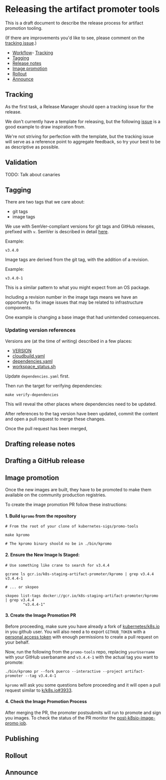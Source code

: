 # Releasing the artifact promoter tools

This is a draft document to describe the release process for artifact promotion
tooling.

(If there are improvements you'd like to see, please comment on the
[tracking issue](https://github.com/kubernetes-sigs/promo-tools/issues/539).)

- [Workflow](#workflow)- [Tracking](#tracking)
- [Tagging](#tagging)
- [Release notes](#release-notes)
- [Image promotion](#image-promotion)
- [Rollout](#rollout)
- [Announce](#announce)

## Tracking

As the first task, a Release Manager should open a tracking issue for the
release.

We don't currently have a template for releasing, but the following
[issue](https://github.com/kubernetes-sigs/promo-tools/issues/523) is a good
example to draw inspiration from.

We're not striving for perfection with the template, but the tracking issue
will serve as a reference point to aggregate feedback, so try your best to be
as descriptive as possible.

## Validation

TODO: Talk about canaries

## Tagging

There are two tags that we care about:

- git tags
- image tags

We use with SemVer-compliant versions for git tags and GitHub releases,
prefixed with `v`.
SemVer is described in detail [here](https://semver.org/).

Example:

```console
v3.4.0
```

Image tags are derived from the git tag, with the addition of a revision.

Example:

```console
v3.4.0-1
```

This is a similar pattern to what you might expect from an OS package.

Including a revision number in the image tags means we have an opportunity to
fix image issues that may be related to infrastructure components.

One example is changing a base image that had unintended consequences.

### Updating version references

Versions are (at the time of writing) described in a few places:

- [VERSION](/VERSION)
- [cloudbuild.yaml](/cloudbuild.yaml)
- [dependencies.yaml](/dependencies.yaml)
- [workspace_status.sh](/workspace_status.sh)

Update `dependencies.yaml` first.

Then run the target for verifying dependencies:

```console
make verify-dependencies
```

This will reveal the other places where dependencies need to be updated.

After references to the tag version have been updated, commit the content and
open a pull request to merge these changes.

Once the pull request has been merged,

## Drafting release notes

## Drafting a GitHub release

## Image promotion

Once the new images are built, they have to be promoted to
make them available on the community production registries. 

To create the image promotion PR follow these instructions:

#### 1. Build `kpromo` from the repository

```
# From the root of your clone of kubernetes-sigs/promo-tools

make kpromo

# The kpromo binary shoold no be in ./bin/kpromo

```

#### 2. Ensure the New Image Is Staged:
```
# Use something like crane to search for v3.4.4

gcrane ls gcr.io/k8s-staging-artifact-promoter/kpromo | grep v3.4.4
v3.4.4-1

# ... or skopeo

skopeo list-tags docker://gcr.io/k8s-staging-artifact-promoter/kpromo | grep v3.4.4
        "v3.4.4-1"
```
#### 3. Create the Image Promotion PR

Before proceeding, make sure you have already a fork of
[kubernetes/k8s.io](https://github.com/kubernetes/k8s.io) in
you github user. You will also need a to export `GITHUB_TOKEN`
with a [personal access token](https://docs.github.com/en/authentication/keeping-your-account-and-data-secure/creating-a-personal-access-token) 
with enough permissions to create a pull request on your behalf.

Now, run the following from the `promo-tools` repo, replacing 
`yourUsername` with your GitHub userbaname and `v3.4.4-1` with the
actual tag you want to promote:

```
./bin/kpromo pr --fork puerco --interactive --project artifact-promoter --tag v3.4.4-1
```

`kpromo` will ask you some questions before proceeding and it will
open a pull request similar to [k/k8s.io#3933](https://github.com/kubernetes/k8s.io/pull/3933).

#### 4. Check the Image Promotion Process

After merging the PR, the promoter postsubmits will run to promote
and sign you images. To check the status of the PR monitor the
[post-k8sio-image-promo job](https://prow.k8s.io/?job=post-k8sio-image-promo).

## Publishing

## Rollout

## Announce
